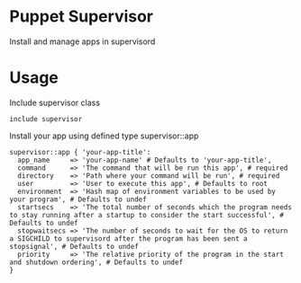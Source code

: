Puppet Supervisor
=================

Install and manage apps in supervisord


Usage
=================

Include supervisor class
```puppet
include supervisor
```

Install your app using defined type supervisor::app

```puppet
supervisor::app { 'your-app-title':
  app_name     => 'your-app-name' # Defaults to 'your-app-title',
  command      => 'The command that will be run this app', # required
  directory    => 'Path where your command will be run', # required
  user         => 'User to execute this app', # Defaults to root
  environment  => 'Hash map of environment variables to be used by your program', # Defaults to undef
  startsecs    => 'The total number of seconds which the program needs to stay running after a startup to consider the start successful', # Defaults to undef
  stopwaitsecs => 'The number of seconds to wait for the OS to return a SIGCHILD to supervisord after the program has been sent a stopsignal', # Defaults to undef
  priority     => 'The relative priority of the program in the start and shutdown ordering', # Defaults to undef
}
```
